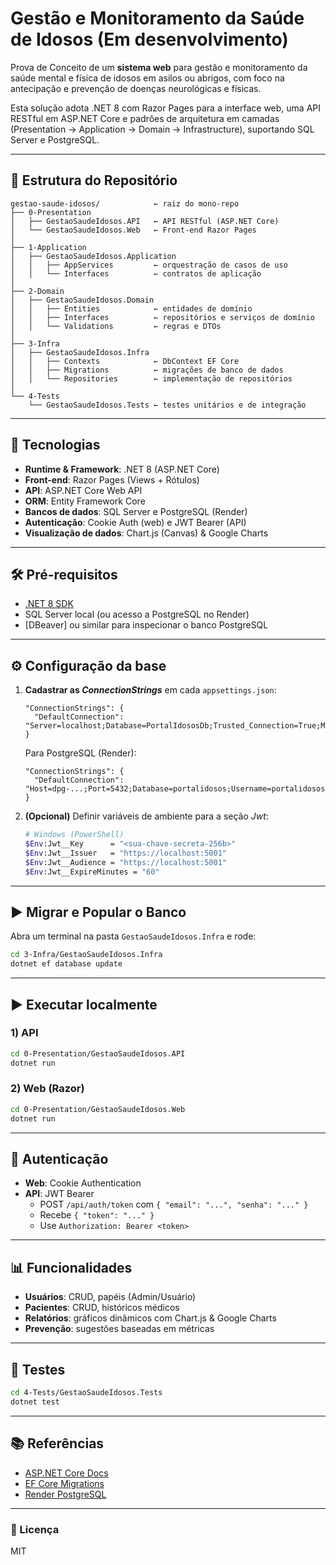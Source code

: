 # Gestão e Monitoramento da Saúde de Idosos (Em desenvolvimento)

Prova de Conceito de um **sistema web** para gestão e monitoramento da saúde mental e física de idosos em asilos ou abrigos, com foco na antecipação e prevenção de doenças neurológicas e físicas.  

Esta solução adota .NET 8 com Razor Pages para a interface web, uma API RESTful em ASP.NET Core e padrões de arquitetura em camadas (Presentation → Application → Domain → Infrastructure), suportando SQL Server e PostgreSQL.

---

## 📁 Estrutura do Repositório

```
gestao-saude-idosos/            ← raiz do mono-repo
├── 0-Presentation
│   ├── GestaoSaudeIdosos.API   ← API RESTful (ASP.NET Core)
│   └── GestaoSaudeIdosos.Web   ← Front-end Razor Pages
│
├── 1-Application
│   ├── GestaoSaudeIdosos.Application
│   │   ├── AppServices         ← orquestração de casos de uso
│   │   └── Interfaces          ← contratos de aplicação
│
├── 2-Domain
│   ├── GestaoSaudeIdosos.Domain
│   │   ├── Entities            ← entidades de domínio
│   │   ├── Interfaces          ← repositórios e serviços de domínio
│   │   └── Validations         ← regras e DTOs
│
├── 3-Infra
│   ├── GestaoSaudeIdosos.Infra
│   │   ├── Contexts            ← DbContext EF Core
│   │   ├── Migrations          ← migrações de banco de dados
│   │   └── Repositories        ← implementação de repositórios
│
└── 4-Tests
    └── GestaoSaudeIdosos.Tests ← testes unitários e de integração
```

---

## 🚀 Tecnologias

- **Runtime & Framework**: .NET 8 (ASP.NET Core)  
- **Front-end**: Razor Pages (Views + Rótulos)  
- **API**: ASP.NET Core Web API  
- **ORM**: Entity Framework Core  
- **Bancos de dados**: SQL Server e PostgreSQL (Render)  
- **Autenticação**: Cookie Auth (web) e JWT Bearer (API)  
- **Visualização de dados**: Chart.js (Canvas) & Google Charts

---

## 🛠️ Pré-requisitos

- [.NET 8 SDK](https://dotnet.microsoft.com/download)  
- SQL Server local (ou acesso a PostgreSQL no Render)  
- [DBeaver] ou similar para inspecionar o banco PostgreSQL  

---

## ⚙️ Configuração da base

1. **Cadastrar as _ConnectionStrings_** em cada `appsettings.json`:

   ```jsonc
   "ConnectionStrings": {
     "DefaultConnection": "Server=localhost;Database=PortalIdososDb;Trusted_Connection=True;MultipleActiveResultSets=true"
   }
   ```

   Para PostgreSQL (Render):

   ```jsonc
   "ConnectionStrings": {
     "DefaultConnection": "Host=dpg-...;Port=5432;Database=portalidosos;Username=portalidosos_user;Password=SUA_SENHA"
   }
   ```

2. **(Opcional)** Definir variáveis de ambiente para a seção _Jwt_:

   ```bash
   # Windows (PowerShell)
   $Env:Jwt__Key      = "<sua-chave-secreta-256b>"
   $Env:Jwt__Issuer   = "https://localhost:5001"
   $Env:Jwt__Audience = "https://localhost:5001"
   $Env:Jwt__ExpireMinutes = "60"
   ```

---

## ▶️ Migrar e Popular o Banco

Abra um terminal na pasta `GestaoSaudeIdosos.Infra` e rode:

```bash
cd 3-Infra/GestaoSaudeIdosos.Infra
dotnet ef database update
```

---

## ▶️ Executar localmente

### 1) API

```bash
cd 0-Presentation/GestaoSaudeIdosos.API
dotnet run
```

### 2) Web (Razor)

```bash
cd 0-Presentation/GestaoSaudeIdosos.Web
dotnet run
```

---

## 🔐 Autenticação

- **Web**: Cookie Authentication  
- **API**: JWT Bearer  
  - POST `/api/auth/token` com `{ "email": "...", "senha": "..." }`  
  - Recebe `{ "token": "..." }`  
  - Use `Authorization: Bearer <token>`

---

## 📊 Funcionalidades

- **Usuários**: CRUD, papéis (Admin/Usuário)  
- **Pacientes**: CRUD, históricos médicos  
- **Relatórios**: gráficos dinâmicos com Chart.js & Google Charts
- **Prevenção**: sugestões baseadas em métricas  

---

## 🧪 Testes

```bash
cd 4-Tests/GestaoSaudeIdosos.Tests
dotnet test
```

---

## 📚 Referências

- [ASP.NET Core Docs](https://docs.microsoft.com/aspnet/core)  
- [EF Core Migrations](https://docs.microsoft.com/ef/core/managing-schemas/migrations/)  
- [Render PostgreSQL](https://render.com/docs/postgres)  

---

### 🚩 Licença

MIT  

